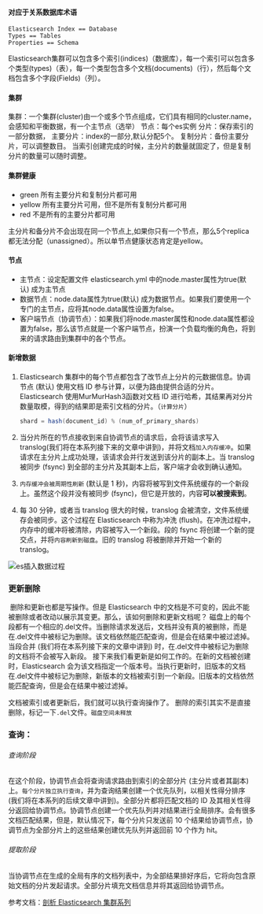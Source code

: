 #### 对应于关系数据库术语

```shell
Elasticsearch Index == Database 
Types == Tables 
Properties == Schema
```

Elasticsearch集群可以包含多个索引(indices)（数据库），每一个索引可以包含多个类型(types)（表），每一个类型包含多个文档(documents)（行），然后每个文档包含多个字段(Fields)（列）。

#### 集群

集群：一个集群(cluster)由一个或多个节点组成，它们具有相同的cluster.name，会感知和平衡数据，有一个主节点（选举）
节点：每个es实例
分片：保存索引的一部分数据，
	主要分片：index的一部分,默认分配5个。
	复制分片：备份主要分片，可以调整数目。
	当索引创建完成的时候，主分片的数量就固定了，但是复制分片的数量可以随时调整。

#### 集群健康

- green	所有主要分片和复制分片都可用
- yellow	所有主要分片可用，但不是所有复制分片都可用
- red	不是所有的主要分片都可用

主分片和备分片不会出现在同一个节点上,如果你只有一个节点，那么5个replica都无法分配（unassigned）。所以单节点健康状态肯定是yellow。

#### 节点

- 主节点：设定配置文件 elasticsearch.yml 中的node.master属性为true(默认) 成为主节点
- 数据节点：node.data属性为true(默认) 成为数据节点。如果我们要使用一个专门的主节点，应将其node.data属性设置为false。
- 客户端节点（协调节点）：如果我们将node.master属性和node.data属性都设置为false，那么该节点就是一个客户端节点，扮演一个负载均衡的角色，将到来的请求路由到集群中的各个节点。

#### 新增数据

1. Elasticsearch 集群中的每个节点都包含了改节点上分片的元数据信息。协调节点 (默认) 使用文档 ID 参与计算，以便为路由提供合适的分片。Elasticsearch 使用MurMurHash3函数对文档 ID 进行哈希，其结果再对分片数量取模，得到的结果即是索引文档的分片。（`计算分片`）

   ```java
   shard = hash(document_id) % (num_of_primary_shards)
   ```

2. ​当分片所在的节点接收到来自协调节点的请求后，会将该请求写入 translog(我们将在本系列接下来的文章中讲到)，并将文档`加入内存缓冲`。如果请求在主分片上成功处理，该请求会并行发送到该分片的副本上。当 translog 被同步 (fsync) 到全部的主分片及其副本上后，客户端才会收到确认通知。

3. `​内存缓冲会被周期性刷新` (默认是 1 秒)，内容将被写到文件系统缓存的一个新段上。虽然这个段并没有被同步 (fsync)，但它是开放的，内容**可以被搜索到**。

4. 每 30 分钟，或者当 translog 很大的时候，translog 会被清空，文件系统缓存会被同步。这个过程在 Elasticsearch 中称为冲洗 (flush)。在冲洗过程中，内存中的缓冲将被清除，内容被写入一个新段。段的 fsync 将创建一个新的提交点，并将`内容刷新到磁盘`。旧的 translog 将被删除并开始一个新的 translog。

![es插入数据过程](https://i.loli.net/2019/06/13/5d023526d0bb524213.jpg)

### 更新删除

​	删除和更新也都是写操作。但是 Elasticsearch 中的文档是不可变的，因此不能被删除或者改动以展示其变更。那么，该如何删除和更新文档呢？
磁盘上的每个段都有一个相应的.del文件。当删除请求发送后，文档并没有真的被删除，而是在.del文件中被标记为删除。该文档依然能匹配查询，但是会在结果中被过滤掉。当段合并 (我们将在本系列接下来的文章中讲到) 时，在.del文件中被标记为删除的文档将不会被写入新段。
​	接下来我们看更新是如何工作的。在新的文档被创建时，Elasticsearch 会为该文档指定一个版本号。当执行更新时，旧版本的文档在.del文件中被标记为删除，新版本的文档被索引到一个新段。旧版本的文档依然能匹配查询，但是会在结果中被过滤掉。

文档被索引或者更新后，我们就可以执行查询操作了。
删除的索引其实不是直接删除，标记一下`.del`文件。`磁盘空间未释放`

### 查询：

###### 查询阶段

在这个阶段，协调节点会将查询请求路由到索引的全部分片 (主分片或者其副本) 上。`每个分片独立执行查询`，并为查询结果创建一个优先队列，以相关性得分排序 (我们将在本系列的后续文章中讲到)。全部分片都将匹配文档的 ID 及其相关性得分返回给协调节点。协调节点创建一个优先队列并对结果进行全局排序。会有很多文档匹配结果，但是，默认情况下，每个分片只发送前 10 个结果给协调节点，协调节点为全部分片上的这些结果创建优先队列并返回前 10 个作为 hit。

###### 提取阶段

当协调节点在生成的全局有序的文档列表中，为全部结果排好序后，它将向包含原始文档的分片发起请求。全部分片填充文档信息并将其返回给协调节点。





参考文档：[剖析 Elasticsearch 集群系列](https://www.infoq.cn/article/analysis-of-elasticsearch-cluster-part01?utm_campaign=rightbar_v2&utm_source=infoq&utm_medium=articles_link&utm_content=link_text)